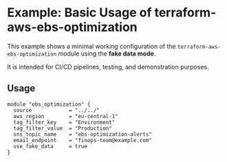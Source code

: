 # Example: Basic Usage of terraform-aws-ebs-optimization

This example shows a minimal working configuration of the `terraform-aws-ebs-optimization` module using the **fake data mode**.

It is intended for CI/CD pipelines, testing, and demonstration purposes.

## Usage

```hcl
module "ebs_optimization" {
  source            = "../../"
  aws_region        = "eu-central-1"
  tag_filter_key    = "Environment"
  tag_filter_value  = "Production"
  sns_topic_name    = "ebs-optimization-alerts"
  email_endpoint    = "finops-team@example.com"
  use_fake_data     = true
}
```
